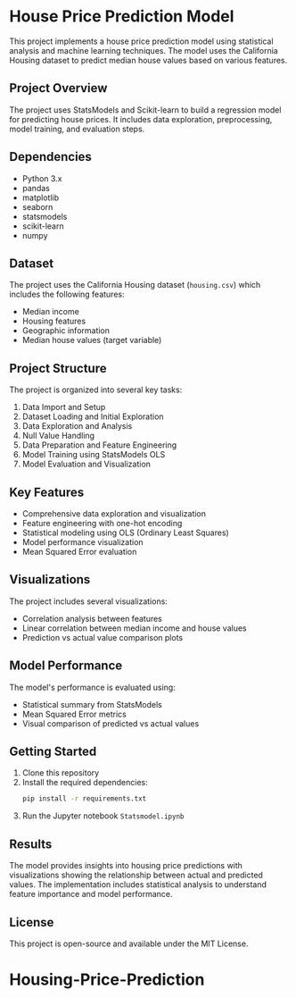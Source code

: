 # House Price Prediction Model

This project implements a house price prediction model using statistical analysis and machine learning techniques. The model uses the California Housing dataset to predict median house values based on various features.

## Project Overview

The project uses StatsModels and Scikit-learn to build a regression model for predicting house prices. It includes data exploration, preprocessing, model training, and evaluation steps.

## Dependencies

- Python 3.x
- pandas
- matplotlib
- seaborn
- statsmodels
- scikit-learn
- numpy

## Dataset

The project uses the California Housing dataset (`housing.csv`) which includes the following features:
- Median income
- Housing features
- Geographic information
- Median house values (target variable)

## Project Structure

The project is organized into several key tasks:

1. Data Import and Setup
2. Dataset Loading and Initial Exploration
3. Data Exploration and Analysis
4. Null Value Handling
5. Data Preparation and Feature Engineering
6. Model Training using StatsModels OLS
7. Model Evaluation and Visualization

## Key Features

- Comprehensive data exploration and visualization
- Feature engineering with one-hot encoding
- Statistical modeling using OLS (Ordinary Least Squares)
- Model performance visualization
- Mean Squared Error evaluation

## Visualizations

The project includes several visualizations:
- Correlation analysis between features
- Linear correlation between median income and house values
- Prediction vs actual value comparison plots

## Model Performance

The model's performance is evaluated using:
- Statistical summary from StatsModels
- Mean Squared Error metrics
- Visual comparison of predicted vs actual values

## Getting Started

1. Clone this repository
2. Install the required dependencies:
   ```bash
   pip install -r requirements.txt
   ```
3. Run the Jupyter notebook `Statsmodel.ipynb`

## Results

The model provides insights into housing price predictions with visualizations showing the relationship between actual and predicted values. The implementation includes statistical analysis to understand feature importance and model performance.

## License

This project is open-source and available under the MIT License.
# Housing-Price-Prediction
